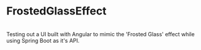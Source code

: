# FrostedGlassEffect

<br>
Testing out a UI built with Angular to mimic the 'Frosted Glass' effect while using Spring Boot as it's API.